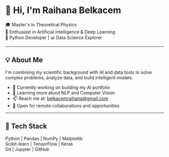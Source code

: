 # 👋 Hi, I'm Raihana Belkacem

🎓 Master's in Theoretical Physics  
🧠 Enthusiast in Artificial Intelligence & Deep Learning  
🐍 Python Developer | 📊 Data Science Explorer  

---

## 💡 About Me
I'm combining my scientific background with AI and data tools to solve complex problems, analyze data, and build intelligent models.

- 🔭 Currently working on building my AI portfolio  
- 🌱 Learning more about NLP and Computer Vision  
- 📫 Reach me at: belkacemraihana@gmail.com  
- 💼 Open for remote collaborations and opportunities

---

## 🧰 Tech Stack
Python | Pandas | NumPy | Matplotlib  
Scikit-learn | TensorFlow | Keras  
Git | Jupyter | GitHub  
